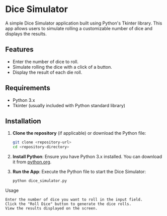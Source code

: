 # Dice Simulator

A simple Dice Simulator application built using Python's Tkinter library. This app allows users to simulate rolling a customizable number of dice and displays the results.

## Features

- Enter the number of dice to roll.
- Simulate rolling the dice with a click of a button.
- Display the result of each die roll.

## Requirements

- Python 3.x
- Tkinter (usually included with Python standard library)

## Installation

1. **Clone the repository** (if applicable) or download the Python file:

    ```bash
    git clone <repository-url>
    cd <repository-directory>
    ```

2. **Install Python**: Ensure you have Python 3.x installed. You can download it from [python.org](https://www.python.org/).

3. **Run the App**: Execute the Python file to start the Dice Simulator:

    ```bash
    python dice_simulator.py
    ```
Usage

    Enter the number of dice you want to roll in the input field.
    Click the "Roll Dice" button to generate the dice rolls.
    View the results displayed on the screen.
